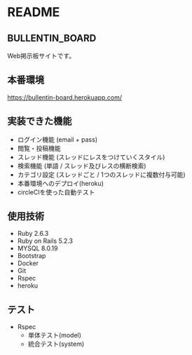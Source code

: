 # README

## BULLENTIN_BOARD
Web掲示板サイトです。

## 本番環境
https://bullentin-board.herokuapp.com/

## 実装できた機能
* ログイン機能 (email + pass)
* 閲覧・投稿機能
* スレッド機能 (スレッドにレスをつけていくスタイル)
* 検索機能 (単語 / スレッド及びレスの横断検索)
* カテゴリ設定 (スレッドごと / 1つのスレッドに複数付与可能)
* 本番環境へのデプロイ(heroku)
* circleCIを使った自動テスト

## 使用技術
* Ruby 2.6.3
* Ruby on Rails 5.2.3
* MYSQL 8.0.19
* Bootstrap
* Docker
* Git
* Rspec
* heroku

## テスト
* Rspec
  * 単体テスト(model)
  * 統合テスト(system)
